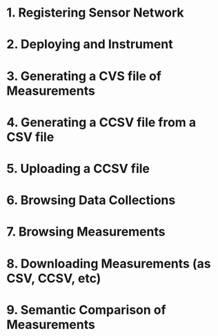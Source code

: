 # 1. Registering Sensor Network

# 2. Deploying and Instrument

# 3. Generating a CVS file of Measurements

# 4. Generating a CCSV file from a CSV file

# 5. Uploading a CCSV file

# 6. Browsing Data Collections

# 7. Browsing Measurements

# 8. Downloading Measurements (as CSV, CCSV, etc)

# 9. Semantic Comparison of Measurements  
